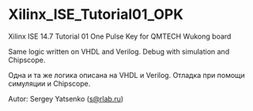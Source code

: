# Xilinx_ISE_Tutorial01_OPK
Xilinx ISE 14.7 Tutorial 01 One Pulse Key for QMTECH Wukong board

Same logic written on VHDL and Verilog.
Debug with simulation and Chipscope.

Одна и та же логика описана на VHDL и Verilog.
Отладка при помощи симуляции и Chipscope.

Autor: Sergey Yatsenko (s@rlab.ru)
